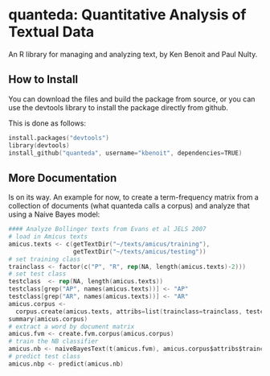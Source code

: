 quanteda: Quantitative Analysis of Textual Data
===============================================

An R library for managing and analyzing text, by Ken Benoit and Paul Nulty.

How to Install
--------------

You can download the files and build the package from source, or you can use the devtools library to install the package directly from github.

This is done as follows:

```S
install.packages("devtools")
library(devtools)
install_github("quanteda", username="kbenoit", dependencies=TRUE)
```
More Documentation
------------------

Is on its way.  An example for now, to create a term-frequency matrix from a collection of documents (what quanteda calls a corpus) and analyze that using a Naive Bayes model:

```S
#### Analyze Bollinger texts from Evans et al JELS 2007
# load in Amicus texts
amicus.texts <- c(getTextDir("~/texts/amicus/training"),
                  getTextDir("~/texts/amicus/testing"))
# set training class
trainclass <- factor(c("P", "R", rep(NA, length(amicus.texts)-2)))
# set test class
testclass  <- rep(NA, length(amicus.texts))
testclass[grep("AP", names(amicus.texts))] <- "AP"
testclass[grep("AR", names(amicus.texts))] <- "AR"
amicus.corpus <- 
  corpus.create(amicus.texts, attribs=list(trainclass=trainclass, testclass=testclass))
summary(amicus.corpus)
# extract a word by document matrix
amicus.fvm <- create.fvm.corpus(amicus.corpus)
# train the NB classifier 
amicus.nb <- naiveBayesText(t(amicus.fvm), amicus.corpus$attribs$trainclass, smooth=1, prior="uniform")
# predict test class
amicus.nbp <- predict(amicus.nb)
```
